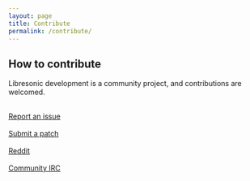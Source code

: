 ```yaml
---
layout: page
title: Contribute
permalink: /contribute/
---
```

## How to contribute

Libresonic development is a community project, and contributions are welcomed.

<div class="row contribute">
  <div class="six columns">
    <a href="https://github.com/Libresonic/libresonic/issues/new"><i class="fa fa-exclamation-triangle fa-3x fa-fw"></i><br>Report an issue</a>
  </div>
  <div class="six columns">
    <a href="https://github.com/Libresonic/libresonic/issues?q=is%3Aissue+is%3Aopen+label%3Apatches-welcome"><i class="fa fa-puzzle-piece fa-3x fa-fw"></i><br>Submit a patch</a>
  </div>
</div>
<div class="row contribute">
  <div class="six columns">
    <a href="https://www.reddit.com/r/libresonic"><i class="fa fa-reddit-square fa-3x fa-fw"></i><br>Reddit</a>
  </div>
  <div class="six columns">
    <a href="http://webchat.freenode.net?channels=%23libresonic"><i class="fa fa-comments-o fa-3x fa-fw"></i><br>Community IRC</a>
  </div>
</div>
